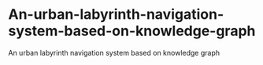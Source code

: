 # An-urban-labyrinth-navigation-system-based-on-knowledge-graph
An urban labyrinth navigation system based on knowledge graph
